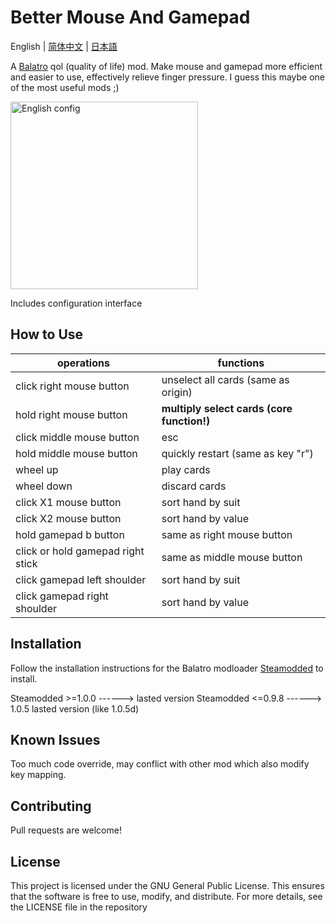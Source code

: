# Better Mouse And Gamepad

English | [简体中文](/README_ZH.md) | [日本語](/README_JP.md)

A [Balatro](https://store.steampowered.com/app/2379780/Balatro/) qol (quality of life) mod. Make mouse and gamepad more efficient and easier to use, effectively relieve finger pressure. I guess this maybe one of the most useful mods ;)

<img src="https://github.com/user-attachments/assets/5afcd2ff-c6fa-400f-897f-ab7325f0cf00" alt="English config" width="300" />

Includes configuration interface

## How to Use

| operations                        | functions                                  |
| --------------------------------- | ------------------------------------------ |
| click right mouse button          | unselect all cards (same as origin)        |
| hold right mouse button           | **multiply select cards (core function!)** |
| click middle mouse button         | esc                                        |
| hold middle mouse button          | quickly restart (same as key "r")          |
| wheel up                          | play cards                                 |
| wheel down                        | discard cards                              |
| click X1 mouse button             | sort hand by suit                          |
| click X2 mouse button             | sort hand by value                         |
| hold gamepad b button             | same as right mouse button                 |
| click or hold gamepad right stick | same as middle mouse button                |
| click gamepad left shoulder       | sort hand by suit                          |
| click gamepad right shoulder      | sort hand by value                         |

## Installation

Follow the installation instructions for the Balatro modloader [Steamodded](https://github.com/Steamopollys/Steamodded/tree/0.6.0) to install.

Steamodded >=1.0.0 ------> lasted version
Steamodded <=0.9.8 ------> 1.0.5 lasted version (like 1.0.5d)

## Known Issues

Too much code override, may conflict with other mod which also modify key mapping.

## Contributing

Pull requests are welcome!

## License

This project is licensed under the GNU General Public License. This ensures that the software is free to use, modify, and distribute. For more details, see the LICENSE file in the repository
